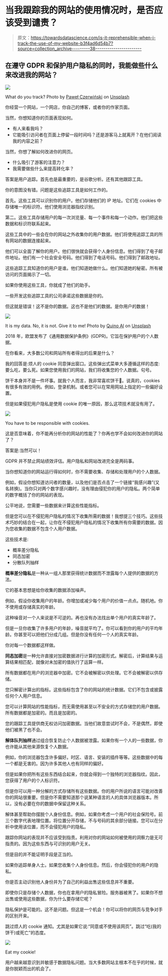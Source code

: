 # 当我跟踪我的网站的使用情况时，是否应该受到谴责？

> 原文：<https://towardsdatascience.com/is-it-reprehensible-when-i-track-the-use-of-my-website-b3f4ad6d54b7?source=collection_archive---------38----------------------->

## 在遵守 GDPR 和保护用户隐私的同时，我能做些什么来改进我的网站？

![](img/a768ca403f4bcd0523a954434aac22fa.png)

What do you track? Photo by [Paweł Czerwiński](https://unsplash.com/@pawel_czerwinski?utm_source=unsplash&utm_medium=referral&utm_content=creditCopyText) on [Unsplash](https://unsplash.com/search/photos/security-camera?utm_source=unsplash&utm_medium=referral&utm_content=creditCopyText)

你经营一个网站，一个网店，你自己的博客，或者你的作家页面。

当然，你想知道你的页面表现如何。

*   有人来看我吗？
*   它能吸引访问者在页面上停留一段时间吗？还是游客马上就离开？在他们阅读我的内容之前？

当然，你想了解如何改进你的网页。

*   什么吸引了游客的注意力？
*   我需要做些什么来提高转化率？

答案是用户追踪。首先也是最重要的，是谷歌分析。还有其他跟踪工具。

你的意图没有错。问题是这些追踪工具是如何工作的。

首先。这些工具可以识别你的用户。他们存储他们的 IP 地址。它们在 cookies 中存储唯一的标识符。他们使用浏览器指纹识别。

第二。这些工具存储用户的每一次浏览量、每一个事件和每一个动作。他们把这些数据和标识符联系起来。

这些工具中的一些会在你的网站之外收集你的用户数据。他们将使用追踪工具的所有网站的数据连接起来。

他们可以全面了解你的用户。他们很快就会获得个人身份信息。他们得到了电子邮件地址。他们有一个社会安全号码。他们得到了电话号码。他们得到了邮政地址。

这些追踪工具知道你的用户是谁。他们知道她做什么。他们知道她的秘密。所有被访问的页面揭示了一切。

如果你使用这些工具，你就成了他们的助手。

一些开发这些追踪工具的公司承诺这些数据是你的。

但这就是错误！这不是你的数据。这也不是他们的数据。是你用户的数据！

![](img/d94a21ae6273247f7dafdbde64a23d6e.png)

It is my data. No, it is not. Give it to me! Photo by [Quino Al](https://unsplash.com/@quinoal?utm_source=unsplash&utm_medium=referral&utm_content=creditCopyText) on [Unsplash](https://unsplash.com/search/photos/fight?utm_source=unsplash&utm_medium=referral&utm_content=creditCopyText)

2018 年，欧盟发布了《通用数据保护条例》(GDPR)。它旨在保护用户的个人数据。

在你看来，大多数公司和网站所有者得出的后果是什么？

我的回答是:烦人的 cookie 同意弹出窗口。这些弹出式菜单大多遵循这样的态度:要么吃，要么死。如果您使用我们的网站，我们将收集您的个人数据。句号。

饼干本身并不是一件坏事。就我个人而言，我非常喜欢饼干🍪。说真的，cookies 有很多有效的用例。例如，登录机制。或者您可以在常用网站上指定的一些偏好设置。

但是如果侵犯用户隐私是使用 cookie 的唯一原因，那么这项技术就没有用了。

![](img/45178d93b770ffd33d0bf683fba21b32.png)

You have to be responsible with cookies.

这是否意味着，你不能再分析你的网站的性能了？你再也学不会如何改进你的网站了？

答案是:当然可以！

GDPR 并不禁止网站绩效评估。用户隐私和网站改进完全是两码事。

当你想知道你的网站运行得如何时，你不需要收集、存储和处理用户的个人数据。

例如，假设你想知道访问者的数量，以及他们是否点击了一个链接“我感兴趣”(又名转换)。当你只对两个数字感兴趣时，没有理由侵犯你的用户的隐私。两个简单的数字概括了你的网站的表现。

公平地说，您需要一些数据来计算这些性能指标。

但是您可以在不侵犯用户隐私的情况下收集所需的数据！我想提三个技巧。这些技术巧妙的结合在一起，让你在不侵犯用户隐私的情况下收集所有你需要的数据。因为您收集的数据不包含个人用户数据。

这些技术是:

*   概率差分隐私
*   同态加密
*   分散队列抽样

**概率差分隐私**是一种从一组人那里获得统计数据而不泄露每个人提供的数据的方法。

它的基本思想是给你收集的数据添加噪声。

例如，假设你收集用户的年龄。你增加或减少每个用户的价值一点点。随机地。你不使用或存储真实的年龄。

这种噪音对一个人来说是不可逆的。再也没有办法找出单个用户的真实年龄了。

但是一旦你收集了许多用户的年龄，噪音就平均了。你可以看到你的用户的平均年龄。你甚至可以把他们分成几组。但是你没有任何一个人的真实年龄。

你对每一个数据都这样做。

**同态加密**是一种允许直接对加密数据进行计算的加密形式。解密后，计算结果与运算结果相匹配，就像对未加密的值执行了运算一样。

所有数据都在用户的浏览器中加密。它不会被解密以供处理。它不会被解密以供存储。

您只解密计算出的指标。这些指标包含了你的网站的统计数据。它们不包含或披露任何个人用户信息。

您可以计算网站的性能指标，而无需使用甚至以不安全的方式存储您的用户数据。所有数据都是加密的。而且是加密的。

您的跟踪工具提供商无权访问加密数据。当他们故意尝试时不会，不是偶然，即使他们被黑了也不会。

**解体队列抽样**通过组合恢复防止个人数据被泄露。如果你有一个人的一些数据，你也许能从其他来源恢复个人数据。

例如，你的浏览器包含许多偏好。时区、语言、安装的插件等等。这些数据中的每一个都是无害的。因为许多其他人也有同样的偏好。

但是如果你把所有这些东西结合起来，你就会得到一个独特的浏览器指纹。因此，您获得了用户的个人标识符。

但是你可以用一种分解的方式存储所有这些数据。你的用户所说的语言可能对改善你的网站很重要。但是你不需要知道那个说某种语言的人的具体浏览器版本。所以，没有必要在你的数据中保留这种关系。

解体甚至帮助你摆脱个人身份信息。例如，如果你考虑一个用户的社会保险号。前三个数字代表地理位置。将位置分开存储，不与号码的其余部分链接。您可以在分析中使用该位置，而不会侵犯用户的隐私。

跟踪你网站的表现并不应该受到指责。利用对你的网站如何被使用的洞察力是无可指责的。因为这些东西与可识别的用户无关。

但是目的并不能证明手段是正当的。

如果你追踪单身人士。如果您收集个人身份信息。然后，你会侵犯你的用户的隐私。

你是否主动识别他人身份并为了自己的利益出售这些信息并不重要。

即使你只是存储个人数据，你也在拿用户的隐私冒险。服务器被黑了。如果你不想出售或使用这些数据，你为什么要存储它呢？

隐私保护是可能的。这不是问题。但这是一个机会！你可以将你的网页与竞争对手的区别开来。

跳过烦人的 cookie 通知。尤其是如果它说:“同意或不使用该网页”。跳过“吃(我的饼干)或死亡”的态度。

![](img/5c6e9b8d6e7bc02553231392de4155e7.png)

Eat my cookie!

用户越来越意识到并敏感于数据隐私问题。当大多数网站主根本不在乎的时候，就是你脱颖而出的机会了。